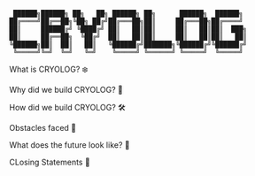 ```
 ██████╗██████╗ ██╗   ██╗ ██████╗ ██╗      ██████╗  ██████╗  
██╔════╝██╔══██╗╚██╗ ██╔╝██╔═══██╗██║     ██╔═══██╗██╔════╝  
██║     ██████╔╝ ╚████╔╝ ██║   ██║██║     ██║   ██║██║  ███╗  
██║     ██╔══██╗  ╚██╔╝  ██║   ██║██║     ██║   ██║██║   ██║  
╚██████╗██║  ██║   ██║   ╚██████╔╝███████╗╚██████╔╝╚██████╔╝  
 ╚═════╝╚═╝  ╚═╝   ╚═╝    ╚═════╝ ╚══════╝ ╚═════╝  ╚═════╝
```                                                           
                                                                                            
What is CRYOLOG? ❄️



Why did we build CRYOLOG? 🛒



How did we build CRYOLOG? 🛠️



Obstacles faced 🚧



What does the future look like? 🔮


CLosing Statements 👋
